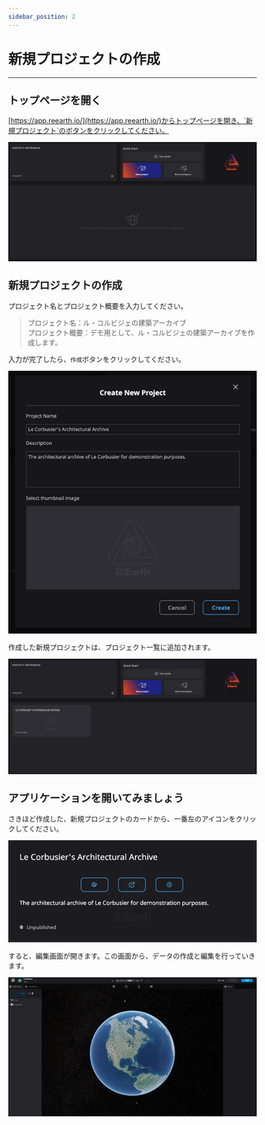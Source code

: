```yaml
---
sidebar_position: 2
---
```


# 新規プロジェクトの作成
---

## トップページを開く

[https://app.reearth.io/](https://app.reearth.io/)からトップページを開き、`新規プロジェクト`のボタンをクリックしてください。

![image_1](./img/1_001.png)

## 新規プロジェクトの作成

プロジェクト名とプロジェクト概要を入力してください。  
 
> プロジェクト名：ル・コルビジェの建築アーカイブ  
> プロジェクト概要：デモ用として、ル・コルビジェの建築アーカイブを作成します。

入力が完了したら、`作成`ボタンをクリックしてください。

![image_2](./img/1_002.png)

作成した新規プロジェクトは、プロジェクト一覧に追加されます。

![image_3](./img/1_003.png)

## アプリケーションを開いてみましょう

さきほど作成した、新規プロジェクトのカードから、一番左のアイコンをクリックしてください。 

![image_4](./img/1_004.png)

すると、編集画面が開きます。この画面から、データの作成と編集を行っていきます。 

![image_5](./img/1_005.png)